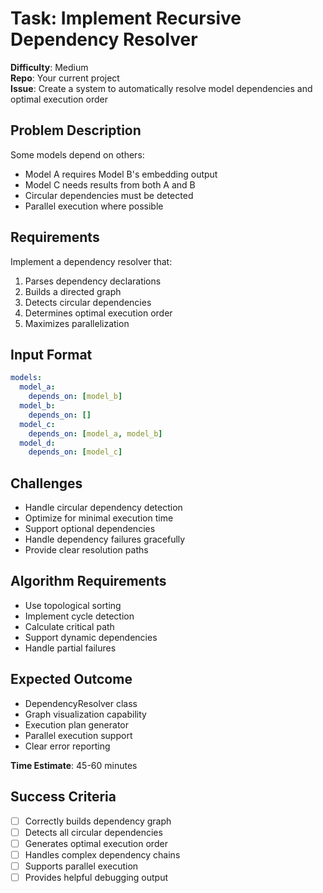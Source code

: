# Task: Implement Recursive Dependency Resolver

**Difficulty**: Medium  
**Repo**: Your current project  
**Issue**: Create a system to automatically resolve model dependencies and optimal execution order  

## Problem Description
Some models depend on others:
- Model A requires Model B's embedding output
- Model C needs results from both A and B
- Circular dependencies must be detected
- Parallel execution where possible

## Requirements
Implement a dependency resolver that:
1. Parses dependency declarations
2. Builds a directed graph
3. Detects circular dependencies
4. Determines optimal execution order
5. Maximizes parallelization

## Input Format
```yaml
models:
  model_a:
    depends_on: [model_b]
  model_b:
    depends_on: []
  model_c:
    depends_on: [model_a, model_b]
  model_d:
    depends_on: [model_c]
```

## Challenges
- Handle circular dependency detection
- Optimize for minimal execution time
- Support optional dependencies
- Handle dependency failures gracefully
- Provide clear resolution paths

## Algorithm Requirements
- Use topological sorting
- Implement cycle detection
- Calculate critical path
- Support dynamic dependencies
- Handle partial failures

## Expected Outcome
- DependencyResolver class
- Graph visualization capability
- Execution plan generator
- Parallel execution support
- Clear error reporting

**Time Estimate**: 45-60 minutes

## Success Criteria
- [ ] Correctly builds dependency graph
- [ ] Detects all circular dependencies
- [ ] Generates optimal execution order
- [ ] Handles complex dependency chains
- [ ] Supports parallel execution
- [ ] Provides helpful debugging output